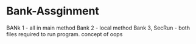 # Bank-Assginment

BANk 1 - all in main method
Bank 2 - local method
Bank 3, SecRun - both files required to run program. concept of oops 
